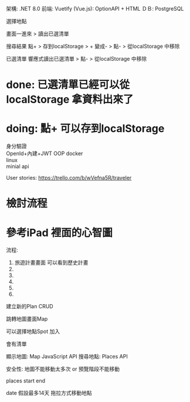 架構: .NET 8.0
前端: Vuetify (Vue.js): OptionAPI + HTML
ＤＢ: PostgreSQL

選擇地點

畫面一進來 > 讀出已選清單

搜尋結果
點+ > 存到localStorage > + 變成- > 點- > 從localStorage 中移除

已選清單
響應式讀出已選清單 > 點- > 從localStorage 中移除

# done: 已選清單已經可以從localStorage 拿資料出來了
# doing: 點+ 可以存到localStorage





身分驗證	
OpenId+內建+JWT
OOP
docker	
linux	
minial api

User stories: https://trello.com/b/wVefna5R/traveler

# 檢討流程
# 參考iPad 裡面的心智圖

流程:
1. 旅遊計畫畫面
可以看到歷史計畫
1. 
1. 
1. 
1. 
1. 


建立新的Plan CRUD

跳轉地圖畫面Map 

可以選擇地點Spot 加入

會有清單

顯示地圖: Map JavaScript API
搜尋地點: Places API

安全性:
地圖不能移動太多次 or 預覽階段不能移動



places
start
end


date
假設最多14天
拖拉方式移動地點